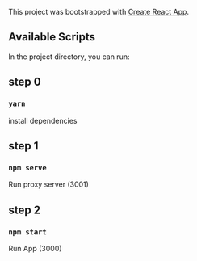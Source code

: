 This project was bootstrapped with [Create React App](https://github.com/facebook/create-react-app).

## Available Scripts

In the project directory, you can run:

## step 0
### `yarn`
install dependencies

## step 1
### `npm serve`
Run proxy server (3001)

## step 2
### `npm start`
Run App (3000)
